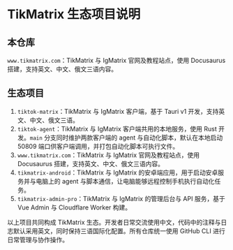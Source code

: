 # TikMatrix 生态项目说明

## 本仓库

`www.tikmatrix.com`：TikMatrix 与 IgMatrix 官网及教程站点，使用 Docusaurus 搭建，支持英文、中文、俄文三语内容。

## 生态项目

1. `tiktok-matrix`：TikMatrix 与 IgMatrix 客户端，基于 Tauri v1 开发，支持英文、中文、俄文三语。
2. `tiktok-agent`：TikMatrix 与 IgMatrix 客户端共用的本地服务，使用 Rust 开发。`main` 分支同时维护两款客户端的 agent 与自动化脚本，默认在本地启动 50809 端口供客户端调用，并打包自动化脚本可执行文件。
3. `www.tikmatrix.com`：TikMatrix 与 IgMatrix 官网及教程站点，使用 Docusaurus 搭建，支持英文、中文、俄文三语内容。
4. `tikmatrix-android`：TikMatrix 与 IgMatrix 的安卓端应用，用于启动安卓服务并与电脑上的 agent 与脚本通信，让电脑能够远程控制手机执行自动化任务。
5. `tikmatrix-admin-pro`：TikMatrix 与 IgMatrix 的管理后台与 API 服务，基于 Vue Admin 与 Cloudflare Worker 构建。

以上项目共同构成 TikMatrix 生态。开发者日常交流使用中文，代码中的注释与日志默认采用英文，同时保持三语国际化配置。所有仓库统一使用 GitHub CLI 进行日常管理与协作操作。
